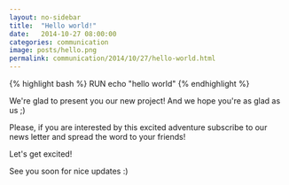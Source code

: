 ```yaml
---
layout: no-sidebar
title:  "Hello world!"
date:   2014-10-27 08:00:00
categories: communication
image: posts/hello.png
permalink: communication/2014/10/27/hello-world.html
---
```

{% highlight bash %}
RUN echo "hello world"
{% endhighlight %}

We're glad to present you our new project! And we hope you're as glad as us ;)

Please, if you are interested by this excited adventure subscribe to our news letter and spread the word to your friends!

Let's get excited!

See you soon for nice updates :)
